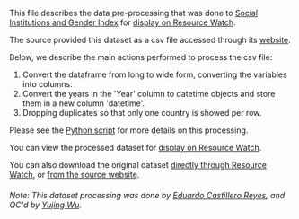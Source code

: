 This file describes the data pre-processing that was done to [Social Institutions and Gender Index](https://stats.oecd.org/Index.aspx?DataSetCode=GIDDB2019#) for [display on Resource Watch](https://bit.ly/3ejWtuc).

The source provided this dataset as a csv file accessed through its [website](https://stats.oecd.org/Index.aspx?DataSetCode=GIDDB2019#). 

Below, we describe the main actions performed to process the csv file:
1. Convert the dataframe from long to wide form, converting the variables into columns.
2. Convert the years in the 'Year' column to datetime objects and store them in a new column 'datetime'.
3. Dropping duplicates so that only one country is showed per row.

Please see the [Python script](https://github.com/resource-watch/data-pre-processing/blob/master/soc_045_rw1_women_political_representation/soc_045_rw1_women_political_representation_processing.py) for more details on this processing.

You can view the processed dataset for [display on Resource Watch](https://bit.ly/3ejWtuc).

You can also download the original dataset [directly through Resource Watch](https://wri-public-data.s3.amazonaws.com/resourcewatch/soc_002_rw1_gender_development_index.zip), or [from the source website](http://hdr.undp.org/en/indicators/137906#).

###### Note: This dataset processing was done by [Eduardo Castillero Reyes](https://wrimexico.org/profile/eduardo-castillero-reyes), and QC'd by [Yujing Wu](https://www.wri.org/profile/yujing-wu).
